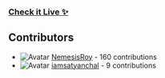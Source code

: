 ### [Check it Live ✨](https://beupyq.vercel.app/)
 





## Contributors

- ![Avatar](https://avatars.githubusercontent.com/u/149550225?v=4&s=40) [NemesisRoy](https://github.com/NemesisRoy) - 160 contributions
- ![Avatar](https://avatars.githubusercontent.com/u/62104921?v=4&s=40) [iamsatyanchal](https://github.com/iamsatyanchal) - 9 contributions
